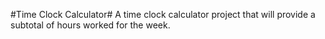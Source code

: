 #Time Clock Calculator#
A time clock calculator project that will provide a subtotal of hours worked for the week.
